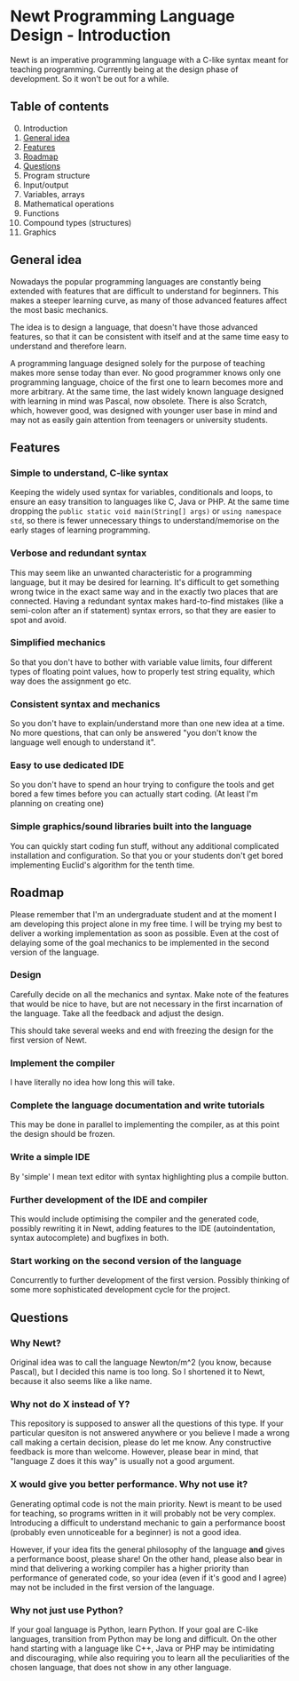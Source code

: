 Newt Programming Language Design - Introduction
================

Newt is an imperative programming language with a C-like syntax meant for
teaching programming. Currently being at the design phase of development. So it 
won't be out for a while.

Table of contents
-----------------
0. Introduction
  0. [General idea](https://github.com/mrozycki/newt-lang-design#general-idea)
  0. [Features](https://github.com/mrozycki/newt-lang-design#features)
  0. [Roadmap](https://github.com/mrozycki/newt-lang-design#roadmap)
  0. [Questions](https://github.com/mrozycki/newt-lang-design#questions)
0. Program structure
0. Input/output
0. Variables, arrays
0. Mathematical operations
0. Functions
0. Compound types (structures)
0. Graphics

General idea
------------

Nowadays the popular programming languages are constantly being extended with
features that are difficult to understand for beginners. This makes a steeper
learning curve, as many of those advanced features affect the most basic
mechanics.

The idea is to design a language, that doesn't have those advanced features,
so that it can be consistent with itself and at the same time easy to
understand and therefore learn.

A programming language designed solely for the purpose of teaching makes more
sense today than ever. No good programmer knows only one programming language,
choice of the first one to learn becomes more and more arbitrary. At the same
time, the last widely known language designed with learning in mind was Pascal,
now obsolete. There is also Scratch, which, however good, was designed with
younger user base in mind and may not as easily gain attention from teenagers
or university students.

Features
--------

### Simple to understand, C-like syntax
Keeping the widely used syntax for variables, conditionals and loops, to ensure
an easy transition to languages like C, Java or PHP. At the same time dropping 
the `public static void main(String[] args)` or `using namespace std`, so there 
is fewer unnecessary things to understand/memorise on the early stages of 
learning programming.

### Verbose and redundant syntax
This may seem like an unwanted characteristic for a programming language,
but it may be desired for learning. It's difficult to get something wrong twice
in the exact same way and in the exactly two places that are connected.
Having a redundant syntax makes hard-to-find mistakes (like a semi-colon after
an if statement) syntax errors, so that they are easier to spot and avoid.

### Simplified mechanics
So that you don't have to bother with variable value limits, four different
types of floating point values, how to properly test string equality,
which way does the assignment go etc.

### Consistent syntax and mechanics
So you don't have to explain/understand more than one new idea at a time.
No more questions, that can only be answered "you don't know the language
well enough to understand it".

### Easy to use dedicated IDE
So you don't have to spend an hour trying to configure the tools and get bored
a few times before you can actually start coding. (At least I'm planning on
creating one)

### Simple graphics/sound libraries built into the language
You can quickly start coding fun stuff, without any additional complicated
installation and configuration. So that you or your students don't get bored
implementing Euclid's algorithm for the tenth time.

Roadmap
-------

Please remember that I'm an undergraduate student and at the moment I am
developing this project alone in my free time. I will be trying my best to
deliver a working implementation as soon as possible. Even at the cost of
delaying some of the goal mechanics to be implemented in the second version
of the language.

### Design
Carefully decide on all the mechanics and syntax. Make note of the features
that would be nice to have, but are not necessary in the first incarnation
of the language. Take all the feedback and adjust the design.

This should take several weeks and end with freezing the design for the first
version of Newt.

### Implement the compiler
I have literally no idea how long this will take.

### Complete the language documentation and write tutorials
This may be done in parallel to implementing the compiler, as at this point
the design should be frozen.

### Write a simple IDE
By 'simple' I mean text editor with syntax highlighting plus a compile button.

### Further development of the IDE and compiler
This would include optimising the compiler and the generated code, possibly
rewriting it in Newt, adding features to the IDE (autoindentation, syntax
autocomplete) and bugfixes in both.

### Start working on the second version of the language
Concurrently to further development of the first version. Possibly thinking
of some more sophisticated development cycle for the project.

Questions
---------

### Why Newt?
Original idea was to call the language Newton/m^2 (you know, because Pascal),
but I decided this name is too long. So I shortened it to Newt, because it
also seems like a like name.

### Why not do X instead of Y?
This repository is supposed to answer all the questions of this type. If your
particular quesiton is not answered anywhere or you believe I made a wrong call
making a certain decision, please do let me know. Any constructive feedback is
more than welcome. However, please bear in mind, that "language Z does it this
way" is usually not a good argument.

### X would give you better performance. Why not use it?
Generating optimal code is not the main priority. Newt is meant to be used
for teaching, so programs written in it will probably not be very complex.
Introducing a difficult to understand mechanic to gain a performance boost
(probably even unnoticeable for a beginner) is not a good idea. 

However, if your idea fits the general philosophy of the language **and** gives
a performance boost, please share! On the other hand, please also bear in mind
that delivering a working compiler has a higher priority than performance of
generated code, so your idea (even if it's good and I agree) may not be included
in the first version of the language.

### Why not just use Python?
If your goal language is Python, learn Python. If your goal are C-like
languages, transition from Python may be long and difficult. On the other hand
starting with a language like C++, Java or PHP may be intimidating and 
discouraging, while also requiring you to learn all the peculiarities of the
chosen language, that does not show in any other language.
